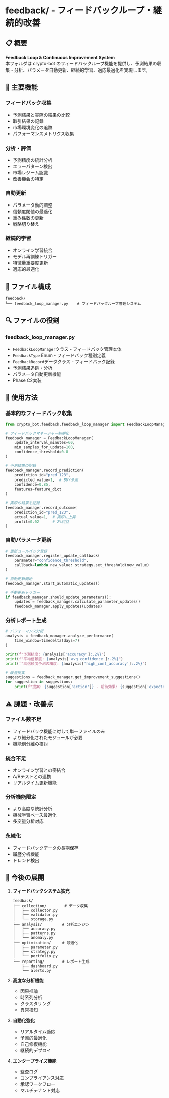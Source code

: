 # feedback/ - フィードバックループ・継続的改善

## 📋 概要

**Feedback Loop & Continuous Improvement System**  
本フォルダは crypto-bot のフィードバックループ機能を提供し、予測結果の収集・分析、パラメータ自動更新、継続的学習、適応最適化を実現します。

## 🎯 主要機能

### **フィードバック収集**
- 予測結果と実際の結果の比較
- 取引結果の記録
- 市場環境変化の追跡
- パフォーマンスメトリクス収集

### **分析・評価**
- 予測精度の統計分析
- エラーパターン検出
- 市場レジーム認識
- 改善機会の特定

### **自動更新**
- パラメータ動的調整
- 信頼度閾値の最適化
- 重み係数の更新
- 戦略切り替え

### **継続的学習**
- オンライン学習統合
- モデル再訓練トリガー
- 特徴量重要度更新
- 適応的最適化

## 📁 ファイル構成

```
feedback/
└── feedback_loop_manager.py    # フィードバックループ管理システム
```

## 🔍 ファイルの役割

### **feedback_loop_manager.py**
- `FeedbackLoopManager`クラス - フィードバック管理本体
- `FeedbackType` Enum - フィードバック種別定義
- `FeedbackRecord`データクラス - フィードバック記録
- 予測結果追跡・分析
- パラメータ自動更新機能
- Phase C2実装

## 🚀 使用方法

### **基本的なフィードバック収集**
```python
from crypto_bot.feedback.feedback_loop_manager import FeedbackLoopManager

# フィードバックマネージャー初期化
feedback_manager = FeedbackLoopManager(
    update_interval_minutes=60,
    min_samples_for_update=100,
    confidence_threshold=0.8
)

# 予測結果の記録
feedback_manager.record_prediction(
    prediction_id="pred_123",
    predicted_value=1,  # BUY予測
    confidence=0.85,
    features=feature_dict
)

# 実際の結果を記録
feedback_manager.record_outcome(
    prediction_id="pred_123",
    actual_value=1,  # 実際に上昇
    profit=0.02      # 2%利益
)
```

### **自動パラメータ更新**
```python
# 更新コールバック登録
feedback_manager.register_update_callback(
    parameter="confidence_threshold",
    callback=lambda new_value: strategy.set_threshold(new_value)
)

# 自動更新開始
feedback_manager.start_automatic_updates()

# 手動更新トリガー
if feedback_manager.should_update_parameters():
    updates = feedback_manager.calculate_parameter_updates()
    feedback_manager.apply_updates(updates)
```

### **分析レポート生成**
```python
# パフォーマンス分析
analysis = feedback_manager.analyze_performance(
    time_window=timedelta(days=7)
)

print(f"予測精度: {analysis['accuracy']:.2%}")
print(f"平均信頼度: {analysis['avg_confidence']:.2%}")
print(f"高信頼度予測の精度: {analysis['high_conf_accuracy']:.2%}")

# 改善提案
suggestions = feedback_manager.get_improvement_suggestions()
for suggestion in suggestions:
    print(f"提案: {suggestion['action']} - 期待効果: {suggestion['expected_improvement']}")
```

## ⚠️ 課題・改善点

### **ファイル数不足**
- フィードバック機能に対して単一ファイルのみ
- より細分化されたモジュールが必要
- 機能別分離の検討

### **統合不足**
- オンライン学習との密結合
- A/Bテストとの連携
- リアルタイム更新機能

### **分析機能限定**
- より高度な統計分析
- 機械学習ベース最適化
- 多変量分析対応

### **永続化**
- フィードバックデータの長期保存
- 履歴分析機能
- トレンド検出

## 📝 今後の展開

1. **フィードバックシステム拡充**
   ```
   feedback/
   ├── collection/        # データ収集
   │   ├── collector.py
   │   ├── validator.py
   │   └── storage.py
   ├── analysis/         # 分析エンジン
   │   ├── accuracy.py
   │   ├── patterns.py
   │   └── anomaly.py
   ├── optimization/     # 最適化
   │   ├── parameter.py
   │   ├── strategy.py
   │   └── portfolio.py
   └── reporting/        # レポート生成
       ├── dashboard.py
       └── alerts.py
   ```

2. **高度な分析機能**
   - 因果推論
   - 時系列分析
   - クラスタリング
   - 異常検知

3. **自動化強化**
   - リアルタイム適応
   - 予測的最適化
   - 自己修復機能
   - 継続的デプロイ

4. **エンタープライズ機能**
   - 監査ログ
   - コンプライアンス対応
   - 承認ワークフロー
   - マルチテナント対応